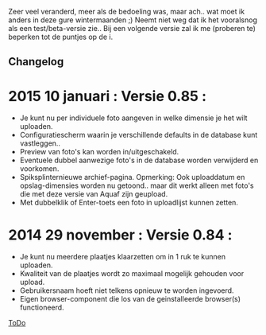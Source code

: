 Zeer veel veranderd, meer als de bedoeling was, maar ach..
wat moet ik anders in deze gure wintermaanden ;)
Neemt niet weg dat ik het vooralsnog als een test/beta-versie zie..
Bij een volgende versie zal ik me (proberen te) beperken tot de puntjes op de i.

## Changelog
# 2015 10 januari : Versie 0.85 :
* Je kunt nu per individuele foto aangeven in welke dimensie je het wilt uploaden.
* Configuratiescherm waarin je verschillende defaults in de database kunt vastleggen..
* Preview van foto's kan worden in/uitgeschakeld.
* Eventuele dubbel aanwezige foto's in de database worden verwijderd en voorkomen.
* Spiksplinternieuwe archief-pagina.
Opmerking: Ook uploaddatum en opslag-dimensies worden nu getoond.. maar dit werkt alleen
met foto's die met deze versie van Aquaf zijn geupload.
* Met dubbelklik of Enter-toets een foto in uploadlijst kunnen zetten.


# 2014 29 november : Versie 0.84 :
* Je kunt nu meerdere plaatjes klaarzetten om in 1 ruk te kunnen uploaden.
* Kwaliteit van de plaatjes wordt zo maximaal mogelijk gehouden voor upload.
* Gebruikersnaam hoeft niet telkens opnieuw te worden ingevoerd.
* Eigen browser-component die los van de geinstalleerde browser(s) functioneerd.

[ToDo](TODO.md)